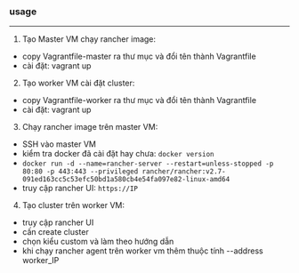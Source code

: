 ### usage
---

1. Tạo Master VM chạy rancher image:
- copy Vagrantfile-master ra thư mục và đổi tên thành Vagrantfile
- cài đặt: vagrant up



2. Tạo worker VM cài đặt cluster:
- copy Vagrantfile-worker ra thư mục và đổi tên thành Vagrantfile
- cài đặt: vagrant up



3. Chạy rancher image trên master VM:
- SSH vào master VM
- kiểm tra docker đã cài đặt hay chưa: `docker version`
- `docker run -d --name=rancher-server --restart=unless-stopped -p 80:80 -p 443:443 --privileged rancher/rancher:v2.7-091ed163cc5c53efc50bd1a580cb4e54fa097e82-linux-amd64`
- truy cập rancher UI: `https://IP`



4. Tạo cluster trên worker VM:
- truy cập rancher UI
- cấn create cluster
- chọn kiểu custom và làm theo hướng dẫn
- khi chạy rancher agent trên worker vm thêm thuộc tính --address worker_IP
